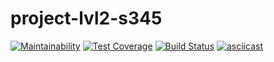 # project-lvl2-s345
[![Maintainability](https://api.codeclimate.com/v1/badges/5b90794f891e2d9a6864/maintainability)](https://codeclimate.com/github/Piratika/project-lvl2-s345/maintainability)
[![Test Coverage](https://api.codeclimate.com/v1/badges/5b90794f891e2d9a6864/test_coverage)](https://codeclimate.com/github/Piratika/project-lvl2-s345/test_coverage)
[![Build Status](https://travis-ci.org/Piratika/project-lvl2-s345.svg?branch=master)](https://travis-ci.org/Piratika/project-lvl2-s345)
[![asciicast](https://asciinema.org/a/7ByAZnSqRR5Ba8Pp1bCJzGmkJ.png)](https://asciinema.org/a/7ByAZnSqRR5Ba8Pp1bCJzGmkJ)
